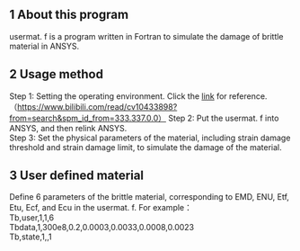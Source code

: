 ## 1 About this program
usermat. f is a program written in Fortran to simulate the damage of brittle material in ANSYS.
## 2 Usage method
Step 1: Setting the operating environment. Click the [link](URL "https://www.bilibili.com/read/cv10433898?from=search&spm_id_from=333.337.0.0") for reference.
（https://www.bilibili.com/read/cv10433898?from=search&spm_id_from=333.337.0.0）
Step 2: Put the usermat. f into ANSYS, and then relink ANSYS.    
Step 3: Set the physical parameters of the material, including strain damage threshold and strain damage limit, to simulate the damage of the material.
## 3 User defined material
Define 6 parameters of the brittle material, corresponding to EMD, ENU, Etf, Etu, Ecf, and Ecu in the usermat. f. For example：    
Tb,user,1,1,6    
Tbdata,1,300e8,0.2,0.0003,0.0033,0.0008,0.0023    
Tb,state,1,,1    
